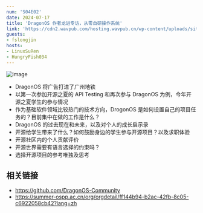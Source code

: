 ```yaml
---
num: 'S04E02'
date: 2024-07-17
title: 'DragonOS 作者龙进专访，从零自研操作系统'
link: 'https://cdn2.wavpub.com/hosting.wavpub.cn/wp-content/uploads/sites/18/2024/07/S04E02-DragonOS-240623.mp3'
guests:
- fslongjin
hosts:
- LinuxSuRen
- HungryFish034
---
```


![image](https://github.com/user-attachments/assets/6a507412-08ca-46a4-bb0a-03b26ada82ef)


- DragonOS 将广告打进了广州地铁
- 以第一次参加开源之夏的 API Testing 和再次参与 DragonOS 为例，今年开源之夏学生的参与情况
- 作为基础软件领域比较热门的技术方向，DrogonOS 是如何设置自己的项目任务的？目前集中在做的工作是什么？
- DragonOS 的过去现在和未来，以及对个人的成长启示录
- 开源给学生带来了什么？如何鼓励身边的学生参与开源项目？以及求职体验
- 开源社区内的个人贡献评价
- 开源世界需要有语言选择的约束吗？
- 选择开源项目的参考唯独及思考

## 相关链接
* https://github.com/DragonOS-Community
* https://summer-ospp.ac.cn/org/orgdetail/ff144b94-b2ac-42fb-8c05-c6922058cb42?lang=zh
